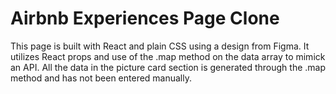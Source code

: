 # Airbnb Experiences Page Clone

This page is built with React and plain CSS using a design from Figma. It utilizes React props and use of the .map method on the data array to mimick an API. All the data in the picture card section is generated through the .map method and has not been entered manually.
